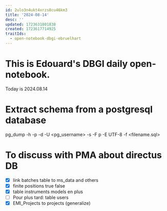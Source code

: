 ```yaml
---
id: 2ulo3n4ukt4xrzs8cu46km3
title: '2024-08-14'
desc: ''
updated: 1723631801838
created: 1723617714925
traitIds:
  - open-notebook-dbgi-ebruelhart
---
```

# This is Edouard's DBGI daily open-notebook.

Today is 2024.08.14

# Extract schema from a postgresql database
pg_dump -h <IP> -p <port> -d <DB> -U <pg_username> -s -F p -E UTF-8 -f <filename.sql>

# To discuss with PMA about directus DB

- [x] link batches table to ms_data and others
- [x] finite positions true false
- [x] table instruments models en plus
- [ ] Pour plus tard: table users
- [x] EMI_Projects to projects (generalize)